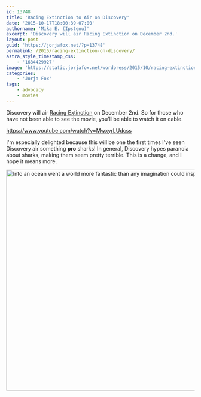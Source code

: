 ```yaml
---
id: 13748
title: 'Racing Extinction to Air on Discovery'
date: '2015-10-17T18:00:39-07:00'
authorname: 'Mika E. (Ipstenu)'
excerpt: 'Discovery will air Racing Extinction on December 2nd.'
layout: post
guid: 'https://jorjafox.net/?p=13748'
permalink: /2015/racing-extinction-on-discovery/
astra_style_timestamp_css:
    - '1634429927'
image: 'https://static.jorjafox.net/wordpress/2015/10/racing-extinction.jpg'
categories:
    - 'Jorja Fox'
tags:
    - advocacy
    - movies
---
```


Discovery will air <a href="http://racingextinction.com/">Racing Extinction</a> on December 2nd. So for those who have not been able to see the movie, you'll be able to watch it on cable.

https://www.youtube.com/watch?v=MwxyrLUdcss

I'm especially delighted because this will be one the first times I've seen Discovery air something **pro** sharks! In general, Discovery hypes paranoia about sharks, making them seem pretty terrible. This is a change, and I hope it means more.

<img class="aligncenter size-full wp-image-13756" src="//jfo-static.net/wordpress/2015/10/CRX0mF6UAAEzqsC.jpg" alt="Into an ocean went a world more fantastic than any imagination could inspire." width="600" height="590" />
